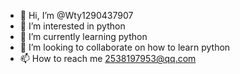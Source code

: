 - 👋 Hi, I’m @Wty1290437907
- 👀 I’m interested in python
- 🌱 I’m currently learning python 
- 💞️ I’m looking to collaborate on how to learn python
- 📫 How to reach me 2538197953@qq.com

<!---
Wty1290437907/Wty1290437907 is a ✨ special ✨ repository because its `README.md` (this file) appears on your GitHub profile.
You can click the Preview link to take a look at your changes.
--->
